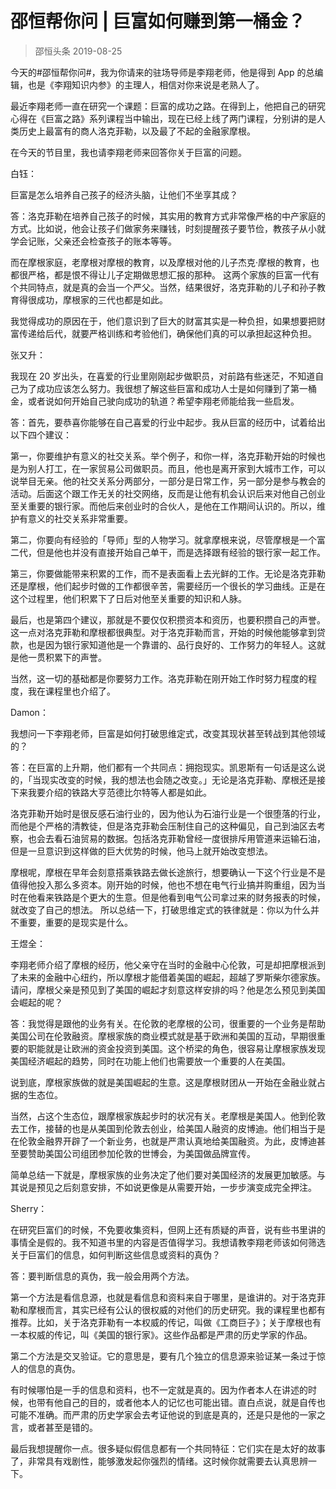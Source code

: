 # 邵恒帮你问 | 巨富如何赚到第一桶金？
> 邵恒头条
2019-08-25

今天的#邵恒帮你问#，我为你请来的驻场导师是李翔老师，他是得到 App 的总编辑，也是《李翔知识内参》的主理人，相信对你来说是老熟人了。

最近李翔老师一直在研究一个课题：巨富的成功之路。在得到上，他把自己的研究心得在《巨富之路》系列课程当中输出，现在已经上线了两门课程，分别讲的是人类历史上最富有的商人洛克菲勒，以及最了不起的金融家摩根。

在今天的节目里，我也请李翔老师来回答你关于巨富的问题。

白钰：

巨富是怎么培养自己孩子的经济头脑，让他们不坐享其成？

答：洛克菲勒在培养自己孩子的时候，其实用的教育方式非常像严格的中产家庭的方式。比如说，他会让孩子们做家务来赚钱，时刻提醒孩子要节俭，教孩子从小就学会记账，父亲还会检查孩子的账本等等。

而在摩根家庭，老摩根对摩根的教育，以及摩根对他的儿子杰克·摩根的教育，也都很严格，都是恨不得让儿子定期做思想汇报的那种。
这两个家族的巨富一代有个共同特点，就是真的会当一个严父。当然，结果很好，洛克菲勒的儿子和孙子教育得很成功，摩根家的三代也都是如此。

我觉得成功的原因在于，他们意识到了巨大的财富其实是一种负担，如果想要把财富传递给后代，就要严格训练和考验他们，确保他们真的可以承担起这种负担。

张又升：

我现在 20 岁出头，在喜爱的行业里刚刚起步做职员，对前路有些迷茫，不知道自己为了成功应该怎么努力。我很想了解这些巨富和成功人士是如何赚到了第一桶金，或者说如何开始自己驶向成功的轨道？希望李翔老师能给我一些启发。

答：首先，要恭喜你能够在自己喜爱的行业中起步。我从巨富的经历中，试着给出以下四个建议：

第一，你要维护有意义的社交关系。举个例子，和你一样，洛克菲勒开始的时候也是为别人打工，在一家贸易公司做职员。而且，他也是离开家到大城市工作，可以说举目无亲。他的社交关系分两部分，一部分是日常工作，另一部分是参与教会的活动。后面这个跟工作无关的社交网络，反而是让他有机会认识后来对他自己创业至关重要的银行家。而他后来创业时的合伙人，是他在工作期间认识的。所以，维护有意义的社交关系非常重要。

第二，你要向有经验的「导师」型的人物学习。就拿摩根来说，尽管摩根是一个富二代，但是他也并没有直接开始自己单干，而是选择跟有经验的银行家一起工作。

第三，你要做能带来积累的工作，而不是表面看上去光鲜的工作。无论是洛克菲勒还是摩根，他们起步时做的工作都很辛苦，需要经历一个很长的学习曲线。正是在这个过程里，他们积累下了日后对他至关重要的知识和人脉。

最后，也是第四个建议，那就是不要仅仅积攒资本和资历，也要积攒自己的声誉。这一点对洛克菲勒和摩根都很典型。对于洛克菲勒而言，开始的时候他能够拿到贷款，也是因为银行家知道他是一个靠谱的、品行良好的、工作努力的年轻人。这就是他一贯积累下的声誉。

当然，这一切的基础都是你要努力工作。洛克菲勒在刚开始工作时努力程度的程度，我在课程里也介绍了。

Damon：

我想问一下李翔老师，巨富是如何打破思维定式，改变其现状甚至转战到其他领域的？

答：在巨富的上升期，他们都有一个共同点：拥抱现实。凯恩斯有一句话是这么说的，「当现实改变的时候，我的想法也会随之改变。」无论是洛克菲勒、摩根还是接下来我要介绍的铁路大亨范德比尔特等人都是如此。

洛克菲勒开始时是很反感石油行业的，因为他认为石油行业是一个很堕落的行业，而他是个严格的清教徒，但是洛克菲勒会压制住自己的这种偏见，自己到油区去考察，也会去看石油贸易的数据。包括洛克菲勒曾经一度很排斥用管道来运输石油，但是一旦意识到这样做的巨大优势的时候，他马上就开始改变想法。

摩根呢，摩根在早年会刻意搭乘铁路去做长途旅行，想要确认一下这个行业是不是值得他投入那么多资本。刚开始的时候，他也不想在电气行业搞并购重组，因为当时在他看来铁路是个更大的生意。但是他看到电气公司拿过来的财务报表的时候，就改变了自己的想法。
所以总结一下，打破思维定式的铁律就是：你以为什么并不重要，重要的是现实是什么。

王煜全：

李翔老师介绍了摩根的经历，他父亲守在当时的金融中心伦敦，可是却把摩根派到了未来的金融中心纽约，所以摩根才能借着美国的崛起，超越了罗斯柴尔德家族。请问，摩根父亲是预见到了美国的崛起才刻意这样安排的吗？他是怎么预见到美国会崛起的呢？

答：我觉得是跟他的业务有关。在伦敦的老摩根的公司，很重要的一个业务是帮助美国公司在伦敦融资。摩根家族的商业模式就是基于欧洲和美国的互动，早期很重要的职能就是让欧洲的资金投资到美国。这个桥梁的角色，很容易让摩根家族发现美国经济崛起的趋势，同时在功能上他们也需要放一个重要的人在美国。

说到底，摩根家族做的就是美国崛起的生意。这是摩根财团从一开始在金融业就占据的生态位。

当然，占这个生态位，跟摩根家族起步时的状况有关。老摩根是美国人。他到伦敦去工作，接替的也是从美国到伦敦去创业，给美国人融资的皮博迪。他们相当于是在伦敦金融界开辟了一个新业务，也就是严肃认真地给美国融资。为此，皮博迪甚至要赞助美国公司组团参加伦敦的世博会，为美国做品牌宣传。

简单总结一下就是，摩根家族的业务决定了他们要对美国经济的发展更加敏感。与其说是预见之后刻意安排，不如说更像是从需要开始，一步步演变成完全押注。

Sherry：

在研究巨富们的时候，不免要收集资料，但网上还有质疑的声音，说有些书里讲的事情全是假的。我不知道书里的内容是否值得学习。我想请教李翔老师该如何筛选关于巨富们的信息，如何判断这些信息或资料的真伪？

答：要判断信息的真伪，我一般会用两个方法。

第一个方法是看信息源，也就是看信息和资料来自于哪里，是谁讲的。对于洛克菲勒和摩根而言，其实已经有公认的很权威的对他们的历史研究。我的课程里也都有推荐。比如，关于洛克菲勒有一本权威的传记，叫做《工商巨子》；关于摩根也有一本权威的传记，叫《美国的银行家》。这些作品都是严肃的历史学家的作品。

第二个方法是交叉验证。它的意思是，要有几个独立的信息源来验证某一条过于惊人的信息的真伪。

有时候哪怕是一手的信息和资料，也不一定就是真的。因为作者本人在讲述的时候，也带有他自己的目的，或者他本人的记忆也可能出错。直白点说，就是自传也可能不准确。而严肃的历史学家会去考证他说的到底是真的，还是只是他的一家之言，或者甚至是错的。

最后我想提醒你一点。很多疑似假信息都有一个共同特征：它们实在是太好的故事了，非常具有戏剧性，能够激发起你强烈的情绪。这时候你就需要去认真思辨一下。
